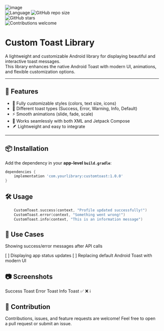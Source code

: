 ![image](https://github.com/user-attachments/assets/71e3cf09-0247-4d12-b648-15f266f751b9)  
![Language](https://img.shields.io/github/languages/top/cortinico/kotlin-android-template?color=blue&logo=kotlin) 
![GitHub repo size](https://img.shields.io/github/repo-size/myofficework000/Custom-Toast-Library)  
![GitHub stars](https://img.shields.io/github/stars/myofficework000/Custom-Toast-Library?style=social)  
![Contributions welcome](https://img.shields.io/badge/contributions-welcome-brightgreen.svg?style=flat)

# Custom Toast Library

A lightweight and customizable Android library for displaying beautiful and interactive toast messages.  
This library enhances the native Android Toast with modern UI, animations, and flexible customization options.  

---

## 🚀 Features

- 🎨 Fully customizable styles (colors, text size, icons)  
- 🔔 Different toast types (Success, Error, Warning, Info, Default)  
- ⚡ Smooth animations (slide, fade, scale)  
- 📱 Works seamlessly with both XML and Jetpack Compose  
- 🪶 Lightweight and easy to integrate  

---

## 📦 Installation

Add the dependency in your **app-level `build.gradle`**:

```gradle
dependencies {
    implementation 'com.yourlibrary:customtoast:1.0.0'
}
```

## 🛠️ Usage
```kotlin
    CustomToast.success(context, "Profile updated successfully!")
    CustomToast.error(context, "Something went wrong!")
    CustomToast.info(context, "This is an information message")
```

## 🎯 Use Cases
Showing success/error messages after API calls

[ ] Displaying app status updates
[ ] Replacing default Android Toast with modern UI

## 📷 Screenshots
Success Toast	Error Toast	Info Toast
✅	❌	ℹ️

## 🤝 Contribution
Contributions, issues, and feature requests are welcome!
Feel free to open a pull request or submit an issue.


